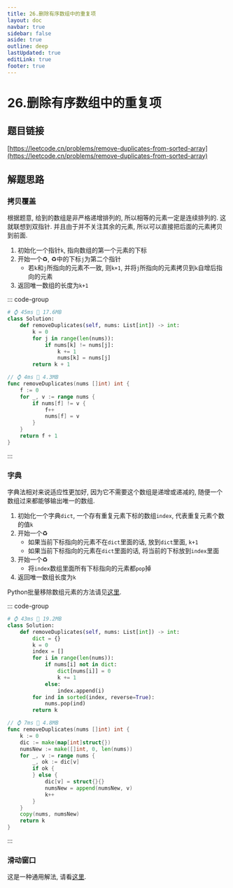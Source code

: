 ```yaml
---
title: 26.删除有序数组中的重复项
layout: doc
navbar: true
sidebar: false
aside: true
outline: deep
lastUpdated: true
editLink: true
footer: true
---
```


# 26.删除有序数组中的重复项

## 题目链接

[https://leetcode.cn/problems/remove-duplicates-from-sorted-array](https://leetcode.cn/problems/remove-duplicates-from-sorted-array)

## 解题思路

### 拷贝覆盖

根据题意, 给到的数组是非严格递增排列的, 所以相等的元素一定是连续排列的. 这就联想到双指针. 并且由于并不关注其余的元素, 所以可以直接把后面的元素拷贝到前面.

1. 初始化一个指针`k`, 指向数组的第一个元素的下标
2. 开始一个♻️, ♻️中的下标`j`为第二个指针
    - 若`k`和`j`所指向的元素不一致, 则`k+1`, 并将`j`所指向的元素拷贝到`k`自增后指向的元素
3. 返回唯一数组的长度为`k+1`

::: code-group

```py [py]
# ⌚ 45ms 📀 17.6MB
class Solution:
    def removeDuplicates(self, nums: List[int]) -> int:
        k = 0
        for j in range(len(nums)):
            if nums[k] != nums[j]:
                k += 1
                nums[k] = nums[j]
        return k + 1
```

```go [go]
// ⌚ 4ms 📀 4.3MB
func removeDuplicates(nums []int) int {
    f := 0
    for _, v := range nums {
        if nums[f] != v {
            f++
            nums[f] = v
        }
    }
    return f + 1
}
```

:::

### 字典

字典法相对来说适应性更加好, 因为它不需要这个数组是递增或递减的, 随便一个数组过来都能够输出唯一的数组.

1. 初始化一个字典`dict`, 一个存有重复元素下标的数组`index`, 代表重复元素个数的值`k`
2. 开始一个♻️
    - 如果当前下标指向的元素不在`dict`里面的话, 放到`dict`里面, `k+1`
    - 如果当前下标指向的元素在`dict`里面的话, 将当前的下标放到`index`里面
3. 开始一个♻️
    - 将`index`数组里面所有下标指向的元素都`pop`掉
4. 返回唯一数组长度为`k`

Python批量移除数组元素的方法请见[这里](/leetcode/27#Python根据数组索引移除数组元素).

::: code-group

```py [py]
# ⌚ 43ms 📀 19.2MB
class Solution:
    def removeDuplicates(self, nums: List[int]) -> int:
        dict = {}
        k = 0
        index = []
        for i in range(len(nums)):
            if nums[i] not in dict:
                dict[nums[i]] = 0
                k += 1
            else:
                index.append(i)
        for ind in sorted(index, reverse=True):
            nums.pop(ind)
        return k
```

```go [go]
// ⌚ 7ms 📀 4.8MB
func removeDuplicates(nums []int) int {
    k := 0
    dic := make(map[int]struct{})
    numsNew := make([]int, 0, len(nums))
    for _, v := range nums {
        _, ok := dic[v]
        if ok {
        } else {
            dic[v] = struct{}{}
            numsNew = append(numsNew, v)
            k++
        }
    }
    copy(nums, numsNew)
    return k
}
```

:::

### 滑动窗口

这是一种通用解法, 请看[这里](/leetcode/80#滑动窗口).